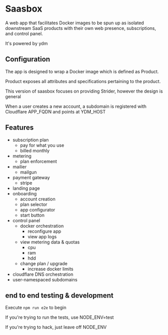 Saasbox
================

A web app that facilitates Docker images to be spun up as isolated downstream SaaS products with their own web presence, subscriptions, and control panel. 

It's powered by ydm

## Configuration

The app is designed to wrap a Docker image which is defined as Product.

Product exposes all attributes and specifications pertaining to the product.

This version of saasbox focuses on providing Strider, however the design is general

When a user creates a new account, a subdomain is registered with Cloudflare APP_FQDN and points at YDM_HOST

## Features
  - subscription plan
    - pay for what you use
    - billed monthly
  - metering
    - plan enforcement
  - mailier
    - mailgun
  - payment gateway
    - stripe
  - landing page
  - onboarding
    - account creation
    - plan selector
    - app configurator
    - start button
  - control panel
    - docker orchestration
      - reconfigure app
      - view app logs
    - view metering data & quotas
      - cpu
      - ram
      - hdd
    - change plan / upgrade
      - increase docker limits
  - cloudflare DNS orchestration
   -  user-namespaced subdomains

## end to end testing & development

Execute `npm run e2e` to begin

If you're trying to run the tests, use NODE_ENV=test

If you're trying to hack, just leave off NODE_ENV
